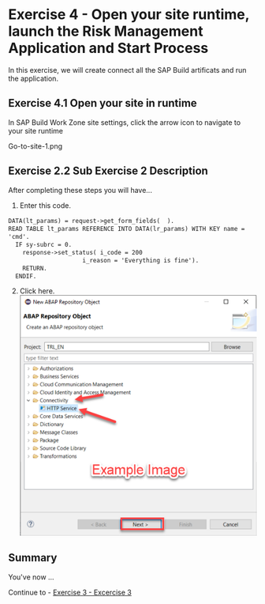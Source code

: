 # Exercise 4 - Open your site runtime, launch the Risk Management Application and Start Process

In this exercise, we will create connect all the SAP Build artificats and run the application.

## Exercise 4.1 Open your site in runtime
In SAP Build Work Zone site settings, click the arrow icon to navigate to your site runtime

Go-to-site-1.png

## Exercise 2.2 Sub Exercise 2 Description

After completing these steps you will have...

1.	Enter this code.
```abap
DATA(lt_params) = request->get_form_fields(  ).
READ TABLE lt_params REFERENCE INTO DATA(lr_params) WITH KEY name = 'cmd'.
  IF sy-subrc = 0.
    response->set_status( i_code = 200
                     i_reason = 'Everything is fine').
    RETURN.
  ENDIF.

```

2.	Click here.
<br>![](/exercises/ex2/images/02_02_0010.png)

## Summary

You've now ...

Continue to - [Exercise 3 - Excercise 3 ](../ex3/README.md)
